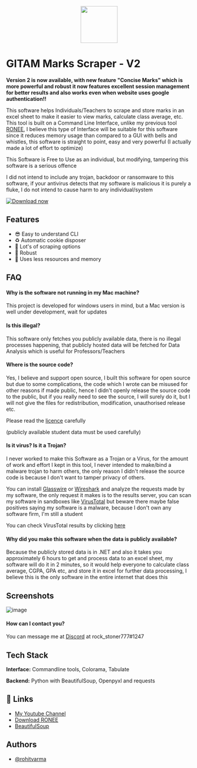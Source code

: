 <div id="header" align="center">
  <img src="https://cdn.icon-icons.com/icons2/3456/PNG/512/hand_document_list_paper_file_icon_219540.png" width="100"/>
</div>

# GITAM Marks Scraper  - V2

**Version 2 is now available, with new feature "Concise Marks" which is more powerful and robust
it now features excellent session management for better results and also works even when
website uses google authentication!!**

This software helps Individuals/Teachers to scrape and store marks
in an excel sheet to make it easier to view marks, calculate class average,
etc. This tool is built on a Command Line Interface, unlike my previous
tool [RONEE](https://akvrv.com/), I believe this type of Interface will be suitable for this
software since it reduces memory usage than compared to a
GUI with bells and whistles, this software is straight to point, 
easy and very powerful (I actually made a lot of effort to optimize)

This Software is Free to Use as an individual, but modifying, tampering
this software is a serious offence

I did not intend to include any trojan, backdoor or ransomware to
this software, if your antivirus detects that my software is malicious
it is purely a fluke, I do not intend to cause harm to any individual/system

[![Download now](https://custom-icon-badges.herokuapp.com/badge/-Download-blue?style=for-the-badge&logo=download&logoColor=white "Download now")](https://github.com/akvrohitvarma/gitam-marks-scraper/raw/master/gitam-marks-scraper.exe)


## Features

- 😎 Easy to understand CLI
- ♻️ Automatic cookie disposer
- 🔨 Lot's of scraping options
- 💪 Robust
- 🍃 Uses less resources and memory


## FAQ

#### Why is the software not running in my Mac machine?

This project is developed for windows users in mind, but a Mac version is
well under development, wait for updates

#### Is this illegal?

This software only fetches you publicly available data, there is no illegal
processes happening, that publicly hosted data will be fetched for Data Analysis
which is useful for Professors/Teachers

#### Where is the source code?

Yes, I believe and support open source, I built this software for open source
but due to some complications, the code which I wrote can be misused for other reasons
if made public, hence I didn't openly release the source code to the public, but if you
really need to see the source, I will surely do it, but I will not give the files for
redistribution, modification, unauthorised release etc.

Please read the [licence](https://github.com/akvrohitvarma/gitam-marks-scraper/blob/master/LICENSE) carefully

(publicly available student data must be used carefully)

#### Is it virus? Is it a Trojan?

I never worked to make this Software as a Trojan or a Virus, 
for the amount of work and effort I kept in this tool, I never 
intended to make/bind a malware trojan to harm others, the only reason
I didn't release the source code is because I don't want to tamper privacy 
of others.

You can install [Glasswire](https://www.glasswire.com/) or [Wireshark](https://www.wireshark.org/)
and analyze the requests made by my software, the only request it makes is to the 
results server, you can scan my software in sandboxes like [VirusTotal](https://www.virustotal.com/gui/home/upload)
but beware there maybe false positives saying my software is a malware, because I don't own any software firm, I'm still a student

You can check VirusTotal results by clicking [here](https://www.virustotal.com/gui/file/c7326852edc233e197ed015f0a787c0291a29eb8867f3ce033a360038545e14c/detection)

#### Why did you make this software when the data is publicly available?

Because the publicly stored data is in .NET and also it takes you approximately
6 hours to get and process data to an excel sheet, my software will do it in
2 minutes, so it would help everyone to calculate class average, CGPA, GPA etc, and store 
it in excel for further data processing, I believe this is the only software in the entire
internet that does this

## Screenshots
![image](https://user-images.githubusercontent.com/70877091/155869502-98ecaa70-c75f-4a69-b618-cd41b385e913.png)


#### How can I contact you?

You can message me at [Discord](https://discord.com/) at rock_stoner777#1247



## Tech Stack

**Interface:** Commandline tools, Colorama, Tabulate

**Backend:** Python with BeautifulSoup, Openpyxl and requests


## 🔗 Links
 - [My Youtube Channel](https://www.youtube.com/channel/UChISIq7dx8yBLGB5L0LvSrw)
 - [Download RONEE](https://akvrv.com/)
 - [BeautifulSoup](https://pypi.org/project/beautifulsoup4/)

## Authors

- [@rohitvarma](https://github.com/akvrohitvarma)
